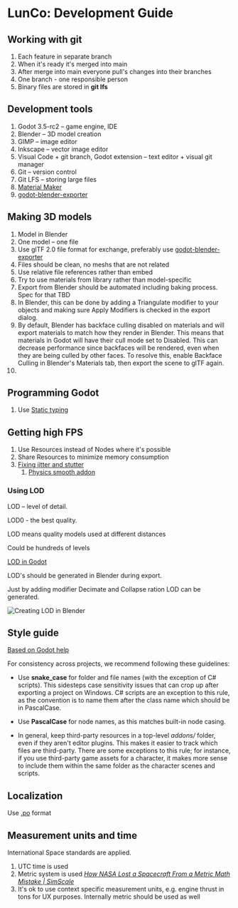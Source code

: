 # LunCo: Development Guide

## Working with git
1. Each feature in separate branch
2. When it's ready it's merged into main
3. After merge into main everyone pull's changes into their branches
4. One branch - one responsible person
5. Binary files are stored in **git lfs**
   
## Development tools
1. Godot 3.5-rc2 – game engine, IDE 
2. Blender – 3D model creation
3. GIMP – image editor
4. Inkscape – vector image editor 
5. Visual Code + git branch, Godot extension – text editor + visual git manager
6. Git – version control
7. Git LFS – storing large files
8. [Material Maker](https://github.com/RodZill4/material-maker)
9. [godot-blender-exporter](https://github.com/godotengine/godot-blender-exporter)

## Making 3D models
1. Model in Blender
2. One model – one file
3. Use glTF 2.0 file format for exchange, preferably use [godot-blender-exporter](https://github.com/godotengine/godot-blender-exporter)
4. Files should be clean, no meshs that are not related
5. Use relative file references rather than embed
6. Try to use materials from library rather than model-specific
7. Export from Blender should be automated including baking process. Spec for that TBD
8. In Blender, this can be done by adding a Triangulate modifier to your objects and making sure Apply Modifiers is checked in the export dialog.
9. By default, Blender has backface culling disabled on materials and will export materials to match how they render in Blender. This means that materials in Godot will have their cull mode set to Disabled. This can decrease performance since backfaces will be rendered, even when they are being culled by other faces. To resolve this, enable Backface Culling in Blender's Materials tab, then export the scene to glTF again.
10. 

## Programming Godot
1. Use [Static typing](https://docs.godotengine.org/en/stable/tutorials/scripting/gdscript/static_typing.html)
   

## Getting high FPS
1. Use Resources instead of Nodes where it's possible
2. Share Resources to minimize memory consumption
3. [Fixing jitter and stutter](https://docs.godotengine.org/en/stable/tutorials/rendering/jitter_stutter.html)
   1. [Physics smooth addon](https://github.com/lawnjelly/smoothing-addon)

### Using LOD
LOD – level of detail. 

LOD0 - the best quality. 

LOD means quality models used at different distances

Could be hundreds of levels

[LOD in Godot](https://docs.godotengine.org/en/3.0/tutorials/3d/3d_performance_and_limitations.html?highlight=lod#level-of-detail-lod)

LOD's should be generated in Blender during export.

Just by adding modifier Decimate and Collapse ration LOD can be generated. 

![Creating LOD in Blender](./assets/AthleteRover-lod.jpg "Creating LOD in Blender")

## Style guide

[Based on Godot help](https://docs.godotengine.org/en/stable/tutorials/best_practices/project_organization.html)

For consistency across projects, we recommend following these guidelines:

* Use **snake_case** for folder and file names (with the exception of C# scripts). This sidesteps case sensitivity issues that can crop up after exporting a project on Windows. C# scripts are an exception to this rule, as the convention is to name them after the class name which should be in PascalCase.

* Use **PascalCase** for node names, as this matches built-in node casing.

* In general, keep third-party resources in a top-level *addons/* folder, even if they aren't editor plugins. This makes it easier to track which files are third-party. There are some exceptions to this rule; for instance, if you use third-party game assets for a character, it makes more sense to include them within the same folder as the character scenes and scripts.

## Localization
Use [.po](https://docs.godotengine.org/en/stable/tutorials/i18n/localization_using_gettext.html#doc-localization-using-gettext) format

## Measurement units and time
International Space standards are applied.

1. UTC time is used
2. Metric system is used *[How NASA Lost a Spacecraft From a Metric Math Mistake | SimScale](https://www.simscale.com/blog/2017/12/nasa-mars-climate-orbiter-metric/)*
3. It's ok to use context specific measurement units, e.g. engine thrust in tons for UX purposes. Internally metric should be used as well